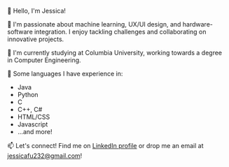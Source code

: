 <!--
**jessicafu232/jessicafu232** is a ✨ _special_ ✨ repository because its `README.md` (this file) appears on your GitHub profile.

Here are some ideas to get you started:

- 🔭 I’m currently working on ...
- 🌱 I’m currently learning ...
- 👯 I’m looking to collaborate on ...
- 🤔 I’m looking for help with ...
- 💬 Ask me about ...
- 📫 How to reach me: ...
- 😄 Pronouns: ...
- ⚡ Fun fact: ...
-->

👋 Hello, I'm Jessica!

🚀 I'm passionate about machine learning, UX/UI design, and hardware-software integration. I enjoy tackling challenges and collaborating on innovative projects.

📖 I'm currently studying at Columbia University, working towards a degree in Computer Engineering.

🔧 Some languages I have experience in:
* Java
* Python
* C
* C++, C#
* HTML/CSS
* Javascript
* ...and more!

📫 Let's connect! Find me on [LinkedIn profile](https://www.linkedin.com/in/jessica-t-fu/) or drop me an email at jessicafu232@gmail.com!
